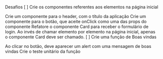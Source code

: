 Desafios
[ ] Crie os componentes referentes aos elementos na página inicial

Crie um componente para o header, com o título da aplicação
Crie um componente para o botão, que aceite onClick como uma das props do componente
Refatore o componente Card para receber o formulário de login. Ao invés de chamar elemento por elemento na página inicial, apenas o componente Card deve ser chamado.
[ ] Crie uma função de Boas vindas

Ao clicar no botão, deve aparecer um alert com uma mensagem de boas vindas
Crie o teste unitário da função